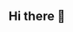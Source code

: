 ## Hi there 👋

<!--
**HARIHARANk2007/HARIHARANk2007** is a ✨ _special_ ✨ repository because its `README.md` (this file) appears on your GitHub profile.

Here are some ideas to get you started:

- 🔭 I’m currently working on ...# 👋 Hi, I'm Hariharan K

💻 B.TECH INFORMATIONTECHNOLOGY Engineering Student |CHENNAI INSTITUTE OF TECHNOLOGY | Aspiring Full-Stack Developer | AWS & DSA Enthusiast**  

---

### 🚀 About Me
- 🔭 Currently working on: **Full-stack projects** & **Hackathon apps**
- 🌱 Learning: **Data Structures & Algorithms (DSA)**, **AWS Cloud**, and **Java Backend Development**
- 👯 Looking to collaborate on: Open-source and web development projects
- 💬 Ask me about: HTML, CSS, JavaScript, Node.js, Express.js, MySQL, Java
- 📫 Reach me: **hariharank@example.com**
- ⚡ Fun fact: I enjoy solving problems and turning ideas into working projects

---
Social Presence
 <br /> [<img src="https://img.shields.io/badge/LinkedIn-0077B5?style=for-the-badge&logo=linkedin&logoColor=white" />](www.linkedin.com/in/hariharan2007) <br/> [<img src="https://img.shields.io/badge/instagram-d62976?style=for-the-badge&logo=instagram&logoColor=white" />]
### I code in
<img height="50" width="50" src="https://img.icons8.com/color/48/000000/python.png" /> <img height="50" width="50" src="https://img.icons8.com/color/48/000000/c-programming.png" /> <img height="50" width="50" src="https://img.icons8.com/color/48/000000/c-plus-plus-logo.png" /> <img height="50" width="50" src="https://img.icons8.com/color/48/000000/java-coffee-cup-logo.png" /> <img height="50" width="50" src="https://img.icons8.com/color/48/000000/html-5.png" /> <img height="50" width="50" src="https://img.icons8.com/color/48/000000/css3.png" /> <img height="50" width="50" src="https://img.icons8.com/color/48/000000/sass.png"/> <img height="50" width="50" src="https://img.icons8.com/color/48/000000/bootstrap.png" />
<img height="50" width="50" src="https://img.icons8.com/color/48/000000/javascript.png"/><img height="50" width="50" src="https://img.icons8.com/color/48/000000/tensorflow.png"/><img height="50" width="50" src="https://img.icons8.com/fluent/48/000000/arduino.png"/> <img height="50" width="50" src="https://img.icons8.com/color/48/000000/react-native.png"/> <img height="50" width="50" src="https://img.icons8.com/color/48/000000/google-firebase-console.png"/> <img height="50" width="50" src="https://img.icons8.com/color/48/000000/mysql-logo.png"/> <img height="50" width="50" src="https://img.icons8.com/color/48/000000/mongodb.png"/> <img height="50" width="50" src="https://img.icons8.com/color/48/000000/nodejs.png"/> <img height="50" width="50" src="https://img.icons8.com/color/48/000000/spring-logo.png"/> <img height="50" width="50" src="https://img.icons8.com/fluency/48/000000/handlebar-mustache.png"/> <img height="50" width="50" src="https://img.icons8.com/color/48/null/graphql.png"/>
### 🛠 Tech Stack
- **Frontend:** HTML, CSS, JavaScript, React (beginner)
- **Backend:** Node.js, Express.js, Java, JDBC
- **Database:** MySQL, MongoDB (learning)
- **Other Tools:** Git, GitHub, AWS (beginner), Figma

---

### 📈 GitHub Stats
![Hariharan's GitHub Stats](https://github.com/HARIHARANk2007/HARIHARANk2007/new/main?readme=1)
[![LeetCode Stats](https://leetcard.jacoblin.cool/Hariharan_20_04_2007?theme=light&font=Noto%20Sans%20Medefaidrin&ext=contest)](https://leetcode.com/u/Hariharan_20_04_2007)


---

---

